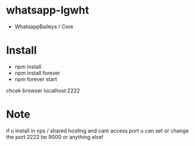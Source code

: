 # whatsapp-lgwht
- WhatsappBaileys / Core

# Install
- npm install
- npm install forever
- npm forever start

chcek browser localhost:2222
# Note
if u install in vps / shared hosting and cant access port u can set or change the port 2222 be 9000 or anything else!
